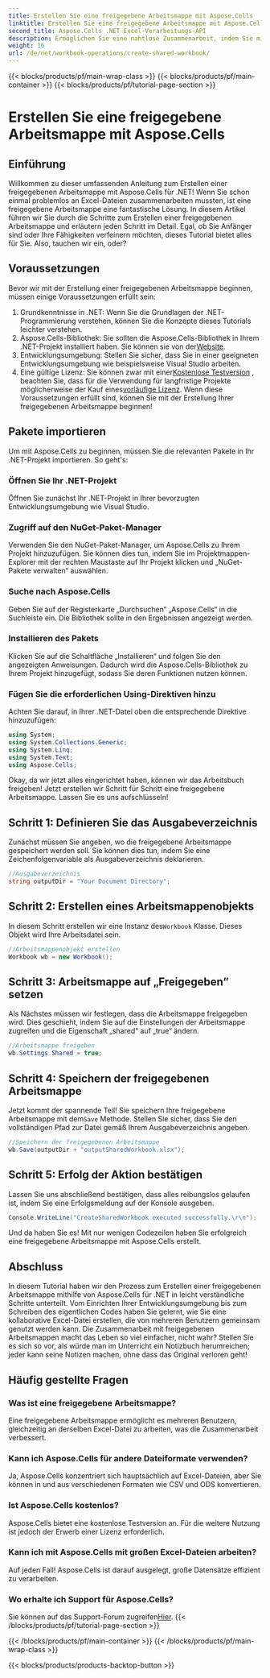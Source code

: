 ```yaml
---
title: Erstellen Sie eine freigegebene Arbeitsmappe mit Aspose.Cells
linktitle: Erstellen Sie eine freigegebene Arbeitsmappe mit Aspose.Cells
second_title: Aspose.Cells .NET Excel-Verarbeitungs-API
description: Ermöglichen Sie eine nahtlose Zusammenarbeit, indem Sie mit dieser einfachen Schritt-für-Schritt-Anleitung gemeinsame Arbeitsmappen mit Aspose.Cells für .NET erstellen.
weight: 16
url: /de/net/workbook-operations/create-shared-workbook/
---
```


{{< blocks/products/pf/main-wrap-class >}}
{{< blocks/products/pf/main-container >}}
{{< blocks/products/pf/tutorial-page-section >}}

# Erstellen Sie eine freigegebene Arbeitsmappe mit Aspose.Cells

## Einführung
Willkommen zu dieser umfassenden Anleitung zum Erstellen einer freigegebenen Arbeitsmappe mit Aspose.Cells für .NET! Wenn Sie schon einmal problemlos an Excel-Dateien zusammenarbeiten mussten, ist eine freigegebene Arbeitsmappe eine fantastische Lösung. In diesem Artikel führen wir Sie durch die Schritte zum Erstellen einer freigegebenen Arbeitsmappe und erläutern jeden Schritt im Detail. Egal, ob Sie Anfänger sind oder Ihre Fähigkeiten verfeinern möchten, dieses Tutorial bietet alles für Sie. Also, tauchen wir ein, oder?
## Voraussetzungen
Bevor wir mit der Erstellung einer freigegebenen Arbeitsmappe beginnen, müssen einige Voraussetzungen erfüllt sein:
1. Grundkenntnisse in .NET: Wenn Sie die Grundlagen der .NET-Programmierung verstehen, können Sie die Konzepte dieses Tutorials leichter verstehen.
2. Aspose.Cells-Bibliothek: Sie sollten die Aspose.Cells-Bibliothek in Ihrem .NET-Projekt installiert haben. Sie können sie von der[Website](https://releases.aspose.com/cells/net/).
3. Entwicklungsumgebung: Stellen Sie sicher, dass Sie in einer geeigneten Entwicklungsumgebung wie beispielsweise Visual Studio arbeiten.
4.  Eine gültige Lizenz: Sie können zwar mit einer[Kostenlose Testversion](https://releases.aspose.com/) , beachten Sie, dass für die Verwendung für langfristige Projekte möglicherweise der Kauf eines[vorläufige Lizenz](https://purchase.aspose.com/temporary-license/).
Wenn diese Voraussetzungen erfüllt sind, können Sie mit der Erstellung Ihrer freigegebenen Arbeitsmappe beginnen!
## Pakete importieren
Um mit Aspose.Cells zu beginnen, müssen Sie die relevanten Pakete in Ihr .NET-Projekt importieren. So geht's:
### Öffnen Sie Ihr .NET-Projekt
Öffnen Sie zunächst Ihr .NET-Projekt in Ihrer bevorzugten Entwicklungsumgebung wie Visual Studio.
### Zugriff auf den NuGet-Paket-Manager
Verwenden Sie den NuGet-Paket-Manager, um Aspose.Cells zu Ihrem Projekt hinzuzufügen. Sie können dies tun, indem Sie im Projektmappen-Explorer mit der rechten Maustaste auf Ihr Projekt klicken und „NuGet-Pakete verwalten“ auswählen.
### Suche nach Aspose.Cells
Geben Sie auf der Registerkarte „Durchsuchen“ „Aspose.Cells“ in die Suchleiste ein. Die Bibliothek sollte in den Ergebnissen angezeigt werden.
### Installieren des Pakets
Klicken Sie auf die Schaltfläche „Installieren“ und folgen Sie den angezeigten Anweisungen. Dadurch wird die Aspose.Cells-Bibliothek zu Ihrem Projekt hinzugefügt, sodass Sie deren Funktionen nutzen können.
### Fügen Sie die erforderlichen Using-Direktiven hinzu
Achten Sie darauf, in Ihrer .NET-Datei oben die entsprechende Direktive hinzuzufügen:
```csharp
using System;
using System.Collections.Generic;
using System.Linq;
using System.Text;
using Aspose.Cells;
```
Okay, da wir jetzt alles eingerichtet haben, können wir das Arbeitsbuch freigeben!
Jetzt erstellen wir Schritt für Schritt eine freigegebene Arbeitsmappe. Lassen Sie es uns aufschlüsseln!
## Schritt 1: Definieren Sie das Ausgabeverzeichnis
Zunächst müssen Sie angeben, wo die freigegebene Arbeitsmappe gespeichert werden soll. Sie können dies tun, indem Sie eine Zeichenfolgenvariable als Ausgabeverzeichnis deklarieren.
```csharp
//Ausgabeverzeichnis
string outputDir = "Your Document Directory";
```
## Schritt 2: Erstellen eines Arbeitsmappenobjekts
 In diesem Schritt erstellen wir eine Instanz des`Workbook` Klasse. Dieses Objekt wird Ihre Arbeitsdatei sein.
```csharp
//Arbeitsmappenobjekt erstellen
Workbook wb = new Workbook();
```
## Schritt 3: Arbeitsmappe auf „Freigegeben“ setzen
Als Nächstes müssen wir festlegen, dass die Arbeitsmappe freigegeben wird. Dies geschieht, indem Sie auf die Einstellungen der Arbeitsmappe zugreifen und die Eigenschaft „shared“ auf „true“ ändern.
```csharp
//Arbeitsmappe freigeben
wb.Settings.Shared = true;
```
## Schritt 4: Speichern der freigegebenen Arbeitsmappe
 Jetzt kommt der spannende Teil! Sie speichern Ihre freigegebene Arbeitsmappe mit dem`Save` Methode. Stellen Sie sicher, dass Sie den vollständigen Pfad zur Datei gemäß Ihrem Ausgabeverzeichnis angeben.
```csharp
//Speichern der freigegebenen Arbeitsmappe
wb.Save(outputDir + "outputSharedWorkbook.xlsx");
```
## Schritt 5: Erfolg der Aktion bestätigen
Lassen Sie uns abschließend bestätigen, dass alles reibungslos gelaufen ist, indem Sie eine Erfolgsmeldung auf der Konsole ausgeben.
```csharp
Console.WriteLine("CreateSharedWorkbook executed successfully.\r\n");
```
Und da haben Sie es! Mit nur wenigen Codezeilen haben Sie erfolgreich eine freigegebene Arbeitsmappe mit Aspose.Cells erstellt.
## Abschluss
In diesem Tutorial haben wir den Prozess zum Erstellen einer freigegebenen Arbeitsmappe mithilfe von Aspose.Cells für .NET in leicht verständliche Schritte unterteilt. Vom Einrichten Ihrer Entwicklungsumgebung bis zum Schreiben des eigentlichen Codes haben Sie gelernt, wie Sie eine kollaborative Excel-Datei erstellen, die von mehreren Benutzern gemeinsam genutzt werden kann.
Die Zusammenarbeit mit freigegebenen Arbeitsmappen macht das Leben so viel einfacher, nicht wahr? Stellen Sie es sich so vor, als würde man im Unterricht ein Notizbuch herumreichen; jeder kann seine Notizen machen, ohne dass das Original verloren geht!
## Häufig gestellte Fragen
### Was ist eine freigegebene Arbeitsmappe?  
Eine freigegebene Arbeitsmappe ermöglicht es mehreren Benutzern, gleichzeitig an derselben Excel-Datei zu arbeiten, was die Zusammenarbeit verbessert.
### Kann ich Aspose.Cells für andere Dateiformate verwenden?  
Ja, Aspose.Cells konzentriert sich hauptsächlich auf Excel-Dateien, aber Sie können in und aus verschiedenen Formaten wie CSV und ODS konvertieren.
### Ist Aspose.Cells kostenlos?  
Aspose.Cells bietet eine kostenlose Testversion an. Für die weitere Nutzung ist jedoch der Erwerb einer Lizenz erforderlich.
### Kann ich mit Aspose.Cells mit großen Excel-Dateien arbeiten?  
Auf jeden Fall! Aspose.Cells ist darauf ausgelegt, große Datensätze effizient zu verarbeiten.
### Wo erhalte ich Support für Aspose.Cells?  
 Sie können auf das Support-Forum zugreifen[Hier](https://forum.aspose.com/c/cells/9).
{{< /blocks/products/pf/tutorial-page-section >}}

{{< /blocks/products/pf/main-container >}}
{{< /blocks/products/pf/main-wrap-class >}}

{{< blocks/products/products-backtop-button >}}

